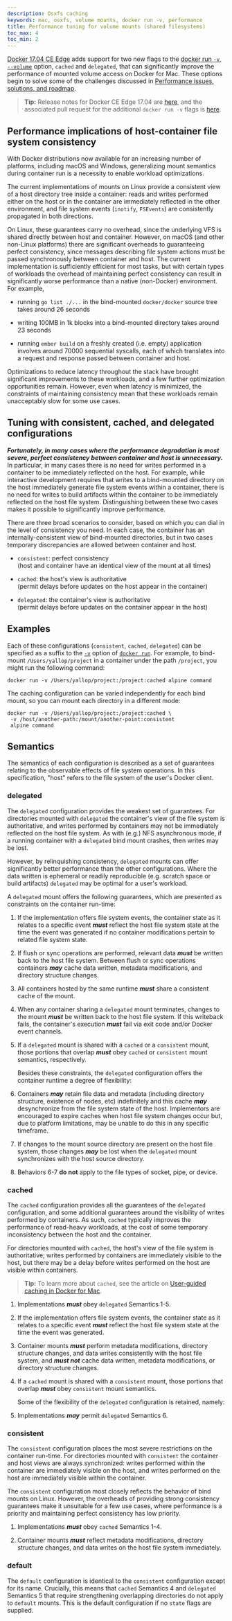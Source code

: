 ```yaml
---
description: Osxfs caching
keywords: mac, osxfs, volume mounts, docker run -v, performance
title: Performance tuning for volume mounts (shared filesystems)
toc_max: 4
toc_min: 2
---
```


[Docker 17.04 CE
Edge](https://docs.docker.com/edge/#docker-ce-edge-new-features) adds support
for two new flags to the [docker run `-v`,
`--volume`](https://docs.docker.com/engine/reference/run/#volume-shared-filesystems)
option, `cached` and `delegated`, that can significantly improve the performance
of mounted volume access on Docker for Mac. These options begin to solve some of
the challenges discussed in [Performance issues, solutions, and
roadmap](/docker-for-mac/osxfs.md#performance-issues-solutions-and-roadmap).

> **Tip:** Release notes for Docker CE Edge 17.04 are [here](https://github.com/moby/moby/releases/tag/v17.04.0-ce), and the associated pull request for the additional `docker run -v` flags is [here](https://github.com/moby/moby/pull/31047).

## Performance implications of host-container file system consistency

With Docker distributions now available for an increasing number of
platforms, including macOS and Windows, generalizing mount semantics
during container run is a necessity to enable workload optimizations.

The current implementations of mounts on Linux provide a consistent
view of a host directory tree inside a container: reads and writes
performed either on the host or in the container are immediately
reflected in the other environment, and file system events (`inotify`,
`FSEvents`) are consistently propagated in both directions.

On Linux, these guarantees carry no overhead, since the underlying VFS is
shared directly between host and container.  However, on macOS (and
other non-Linux platforms) there are significant overheads to
guaranteeing perfect consistency, since messages describing file system
actions must be passed synchronously between container and host.  The
current implementation is sufficiently efficient for most tasks, but
with certain types of workloads the overhead of maintaining perfect
consistency can result in significantly worse performance than a
native (non-Docker) environment.  For example,

 * running `go list ./...` in the bind-mounted `docker/docker` source tree
   takes around 26 seconds

 * writing 100MB in 1k blocks into a bind-mounted directory takes
   around 23 seconds

 * running `ember build` on a freshly created (i.e. empty) application
   involves around 70000 sequential syscalls, each of which translates
   into a request and response passed between container and host.

Optimizations to reduce latency throughout the stack have brought
significant improvements to these workloads, and a few further
optimization opportunities remain.  However, even when latency is
minimized, the constraints of maintaining consistency mean that these
workloads remain unacceptably slow for some use cases.

## Tuning with consistent, cached, and delegated configurations

**_Fortunately, in many cases where the performance degradation is most
severe, perfect consistency between container and host is unnecessary._**
In particular, in many cases there is no need for writes performed in a
container to be immediately reflected on the host.  For example, while
interactive development requires that writes to a bind-mounted directory
on the host immediately generate file system events within a container,
there is no need for writes to build artifacts within the container to
be immediately reflected on the host file system.  Distinguishing between
these two cases makes it possible to significantly improve performance.

There are three broad scenarios to consider, based on which you can dial in the level of consistency you need.  In each case, the container
has an internally-consistent view of bind-mounted directories, but in
two cases temporary discrepancies are allowed between container and host.

 * `consistent`: perfect consistency  
   (host and container have an identical view of the mount at all times)

 * `cached`: the host's view is authoritative  
   (permit delays before updates on the host appear in the container)

 * `delegated`: the container's view is authoritative  
   (permit delays before updates on the container appear in the host)

## Examples

Each of these configurations (`consistent`, `cached`, `delegated`) can be specified as a suffix to the [`-v`](https://docs.docker.com/engine/reference/run/#volume-shared-filesystems)
option of [`docker run`](https://docs.docker.com/engine/reference/run.md).
For example, to bind-mount `/Users/yallop/project` in a container under
the path `/project`, you might run the following command:

```
docker run -v /Users/yallop/project:/project:cached alpine command
```

The caching configuration can be varied independently for each bind mount,
so you can mount each directory in a different mode:

```
docker run -v /Users/yallop/project:/project:cached \
 -v /host/another-path:/mount/another-point:consistent
 alpine command
```

## Semantics

The semantics of each configuration is described as a set of guarantees
relating to the observable effects of file system operations.  In this
specification, "host" refers to the file system of the user's Docker
client.

### delegated

The `delegated` configuration provides the weakest set of guarantees.
For directories mounted with `delegated` the container's view of the
file system is authoritative, and writes performed by containers may not
be immediately reflected on the host file system.  As with (e.g.) NFS
asynchronous mode, if a running container with a `delegated` bind mount
crashes, then writes may be lost.

However, by relinquishing consistency, `delegated` mounts can offer
significantly better performance than the other configurations.  Where
the data written is ephemeral or readily reproducible (e.g. scratch
space or build artifacts) `delegated` may be optimal for a user's
workload.

A `delegated` mount offers the following guarantees, which are presented
as constraints on the container run-time:

1.  If the implementation offers file system events, the container state
as it relates to a specific event **_must_** reflect the host file system
state at the time the event was generated if no container modifications
pertain to related file system state.

2.  If flush or sync operations are performed, relevant data **_must_** be
written back to the host file system.  Between flush or sync
operations containers **_may_** cache data written, metadata modifications,
and directory structure changes.

3.  All containers hosted by the same runtime **_must_** share a consistent
cache of the mount.

4.  When any container sharing a `delegated` mount terminates, changes
to the mount **_must_** be written back to the host file system. If this
writeback fails, the container's execution **_must_** fail via exit code
and/or Docker event channels.

5.  If a `delegated` mount is shared with a `cached` or a `consistent`
mount, those portions that overlap **_must_** obey `cached` or `consistent`
mount semantics, respectively.

    Besides these constraints, the `delegated` configuration offers the
container runtime a degree of flexibility:

6. Containers **_may_** retain file data and metadata (including directory
structure, existence of nodes, etc) indefinitely and this cache **_may_**
desynchronize from the file system state of the host. Implementors are
encouraged to expire caches when host file system changes occur but,
due to platform limitations, may be unable to do this in any specific
timeframe.

7. If changes to the mount source directory are present on the host
file system, those changes **_may_** be lost when the `delegated` mount
synchronizes with the host source directory.

8. Behaviors 6-7 **do not** apply to the file types of socket, pipe, or device.

### cached

The `cached` configuration provides all the guarantees of the `delegated`
configuration, and some additional guarantees around the visibility of writes
performed by containers.  As such, `cached` typically improves the performance
of read-heavy workloads, at the cost of some temporary inconsistency between the
host and the container.

For directories mounted with `cached`, the host's view of
the file system is authoritative; writes performed by containers are immediately
visible to the host, but there may be a delay before writes performed on the
host are visible within containers.

>**Tip:** To learn more about `cached`, see the article on
[User-guided caching in Docker for Mac](https://blog.docker.com/2017/05/user-guided-caching-in-docker-for-mac/).

1. Implementations **_must_** obey `delegated` Semantics 1-5.

2. If the implementation offers file system events, the container state
as it relates to a specific event **_must_** reflect the host file system
state at the time the event was generated.

3. Container mounts **_must_** perform metadata modifications, directory
structure changes, and data writes consistently with the host file
system, and **_must not_** cache data written, metadata modifications, or
directory structure changes.

4.  If a `cached` mount is shared with a `consistent` mount, those portions
that overlap **_must_** obey `consistent` mount semantics.

    Some of the flexibility of the `delegated` configuration is retained,
namely:

5. Implementations **_may_** permit `delegated` Semantics 6.

### consistent

The `consistent` configuration places the most severe restrictions on
the container run-time.  For directories mounted with `consistent` the
container and host views are always synchronized: writes performed
within the container are immediately visible on the host, and writes
performed on the host are immediately visible within the container.

The `consistent` configuration most closely reflects the behavior of
bind mounts on Linux.  However, the overheads of providing strong
consistency guarantees make it unsuitable for a few use cases, where
performance is a priority and maintaining perfect consistency has low
priority.

1. Implementations **_must_** obey `cached` Semantics 1-4.

2. Container mounts **_must_** reflect metadata modifications, directory
structure changes, and data writes on the host file system immediately.

### default

The `default` configuration is identical to the `consistent`
configuration except for its name. Crucially, this means that `cached`
Semantics 4 and `delegated` Semantics 5 that require strengthening
overlapping directories do not apply to `default` mounts. This is the
default configuration if no `state` flags are supplied.
